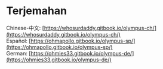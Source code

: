 # Terjemahan

Chinese-中文: [https://whosurdaddy.gitbook.io/olympus-ch/](https://whosurdaddy.gitbook.io/olympus-ch/)  
Español: [https://ohmapollo.gitbook.io/olympus-sp/](https://ohmapollo.gitbook.io/olympus-sp/)  
German: [https://ohmies33.gitbook.io/olympus-de/](https://ohmies33.gitbook.io/olympus-de/)



